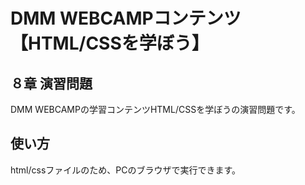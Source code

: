 # DMM WEBCAMPコンテンツ【HTML/CSSを学ぼう】
## ８章 演習問題

DMM WEBCAMPの学習コンテンツHTML/CSSを学ぼうの演習問題です。

## 使い方

html/cssファイルのため、PCのブラウザで実行できます。
